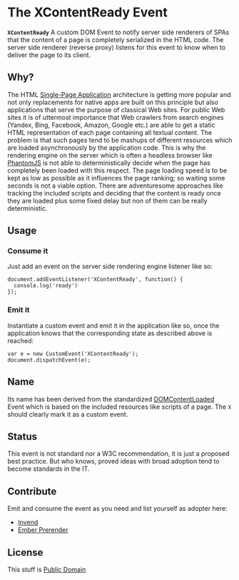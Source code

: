 The XContentReady Event
=======================

**`XContentReady`** A custom DOM Event to notify server side renderers of SPAs that the content of a page is completely serialized in the HTML code. The server side renderer (reverse proxy) listens for this event to know when to deliver the page to its client.

Why?
----

The HTML [Single-Page Application](http://en.wikipedia.org/wiki/Single-page_application) architecture is getting more popular and not only replacements for native apps are built on this principle but also applications that serve the purpose of classical Web sites. For public Web sites it is of uttermost importance that Web crawlers from search engines (Yandex, Bing, Facebook, Amazon, Google etc.) are able to get a static HTML representation of each page containing all textual content. The problem is that such pages tend to be mashups of different resources which are loaded asynchronously by the application code. This is why the rendering engine on the server which is often a headless browser like [PhantomJS](http://phantomjs.org/) is not able to deterministically decide when the page has completely been loaded with this respect. The page loading speed is to be kept as low as possible as it influences the page ranking; so waiting some seconds is not a viable option.
There are adventuresome approaches like tracking the included scripts and deciding that the content is ready once they are loaded plus some fixed delay but non of them can be really deterministic.

Usage
-----

### Consume it

Just add an event on the server side rendering engine listener like so:

````
document.addEventListener('XContentReady', function() {
  console.log('ready')
});
````

### Emit it

Instantiate a custom event and emit it in the application like so,
once the application knows that the corresponding state as described above is reached:

````
var e = new CustomEvent('XContentReady');
document.dispatchEvent(e);
````

Name
----

Its name has been derived from the standardized [DOMContentLoaded](https://developer.mozilla.org/en-US/docs/Web/Reference/Events/DOMContentLoaded) Event which is based on the included resources like scripts of a page. The `X` should clearly mark it as a custom event.

Status
------

This event is not standard nor a W3C recommendation, it is just a proposed best practice.
But who knows, proved ideas with broad adoption tend to become standards in the IT.

Contribute
----------

Emit and consume the event as you need and list yourself as adopter here:

- [Invend](www.invend.eu)
- [Ember Prerender](https://github.com/zipfworks/ember-prerender)

License
-------

This stuff is [Public Domain](http://wiki.creativecommons.org/CC0)

